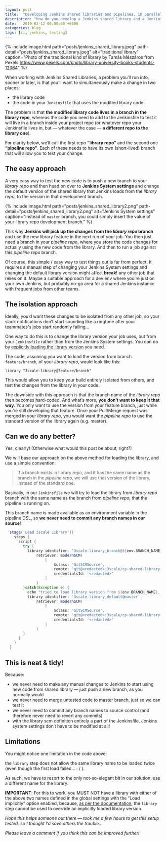 ```yaml
---
layout: post
title:  "Developing Jenkins shared libraries and pipelines, in parallel"
description: "How do you develop a Jenkins shared library and a Jenkins pipeline using it, at the same time?"
date:   2019-02-12 00:00:00 +0300
categories: blog
tags: [ci, jenkins, testing]
---
```


{% include image.html path="posts/jenkins_shared_library.jpeg" path-detail="posts/jenkins_shared_library.jpeg" alt="traditional library" caption="Photo of the traditional kind of library by Tamás Mészáros from Pexels https://www.pexels.com/photo/library-university-books-students-12064" %}

When working with Jenkins Shared Libraries, a problem you’ll run into, sooner or later, is 
that you’ll want to simultaneously make a change in two places:

* the library code
* the code in your `Jenkinsfile` that uses the modified library code

The problem is that **the modified library code lives in a branch in the library repo**, whereas 
the code you need to add to the Jenkinsfile to test it will live in a branch inside your 
project repo (or whatever repo your Jenkinsfile lives in, but — whatever the case — **a 
different repo to the library one**).

For clarity below, we’ll call the first repo **“library repo”** and the second one **“pipeline repo”**. 
Each of these needs to have its own (short-lived) branch that will allow you to test your change.

## The easy approach

A very easy way to test the new code is to push a new branch to your _library repo_ and then 
head on over to **Jenkins System settings** and change the default version of the shared library 
that Jenkins loads from the _library repo_, to the version in that development branch.

{% include image.html path="posts/jenkins_shared_library2.png" path-detail="posts/jenkins_shared_library2.png" alt="Jenkins System settings" caption="Instead of `master` branch, you could simply insert the value of your library repo development branch." %}

This way **Jenkins will pick up the changes from the _library repo_ branch** and use the new library feature 
in the next run of your job. You then just need a branch in your _pipeline repo_, where you 
store the code changes for actually using the new code from the library. And then to run a job 
against this _pipeline repo_ branch.

Of course, this simple / easy way to test things out is far from perfect. It requires a manual 
step of changing your Jenkins System settings and changing the default library version might 
a̵f̵f̵e̵c̵t **break!** any other job that relies on it. Maybe a suitable approach for a dev env where 
you’re just on your own Jenkins, but probably no-go area for a shared Jenkins instance with 
frequent jobs from other teams.

## The isolation approach

Ideally, you’d want these changes to be isolated from any other job, so your slack 
notifications don’t start sounding like a ringtone after your teammates's jobs start 
randomly failing...

One way to do this is to change the library version your job uses, but from your 
`Jenkinsfile` rather than from the Jenkins System settings. You can do by [explicitly 
loading the library version](https://jenkins.io/doc/book/pipeline/shared-libraries/#using-libraries) 
you need.

The code, assuming you want to load the version from branch `feature/branch`, of your _library 
repo_, would look like this:

`library "3scale-library@feature/branch"`

This would allow you to keep your build entirely isolated from others, and test the changes 
from the library in your code.

The downside with this approach is that the branch name of the _library repo_ then becomes 
hard-coded. And what’s more, **you don’t want to keep it that way**. You only want to use the 
version from your feature branch, just while you’re still developing that feature. Once your 
Pull/Merge request was merged in your _library repo_, you would want the _pipeline repo_ to use 
the standard version of the library again (e.g. master).

## Can we do any better?

Yes, clearly! (Otherwise what would this post be about, right?)

We will base our approach on the above method for loading the library, and use a simple 
convention:

> If a branch exists in library repo, and it has the same name as the branch in the 
_pipeline repo_, we will use that version of the library, instead of the standard one.

Basically, in our `Jenkinsfile` we will try to load the library from _library repo_ branch 
with the same name as the branch from _pipeline repo_, that the pipeline is running on.

This branch name is made available as an environment variable in the pipeline DSL, so **we
never need to commit any branch names in our source**!

```groovy
  stage('Load 3scale Library'){
    steps {
      script {
        try {
          library identifier: "3scale-library_branch@${env.BRANCH_NAME}",
              retriever: modernSCM(
                  [
                      $class: 'GitSCMSource',
                      remote: 'git@<redacted>:3scale/cp-shared-library.git',
                      credentialsId: '<redacted>'
                  ]
              )
        }catch(Exception e) {
          echo "tried to load library version from ${env.BRANCH_NAME}, but branch does not appear to exist in library repo. Continuing with default version."
          library identifier: '3scale-library_default@master',
              retriever: modernSCM(
                  [
                      $class: 'GitSCMSource',
                      remote: 'git@<redacted>:3scale/cp-shared-library.git',
                      credentialsId: '<redacted>'
                  ]
              )
        }
      }
    }
  }
```
    
## This is neat & tidy!

Because:

* we never need to make any manual changes to Jenkins to start using new code from shared library — just push a new branch, as you normally would
* we never need to merge untested code to master branch, just so we can test it
* we never need to commit any branch names to source control (and therefore never need to revert any commits)
* with the library scm definition entirely a part of the Jenkinsfile, Jenkins system settings don’t have to be modified at all!

## Limitations

You might notice one limitation in the code above:

the `library` step does not allow the same library name to be loaded twice 
(even though the first load failed… : / ).

As such, we have to resort to the only not-so-elegant bit in our solution: use a different 
name for the library.

**IMPORTANT**: For this to work, you MUST NOT have a library with either of the above two 
names defined in the global settings with the “Load implicitly” option enabled, because, 
[as per the documentation](https://jenkins.io/doc/book/pipeline/shared-libraries/#library-versions), 
the `library` step cannot be used to override an implicitly loaded library version.

_Hope this helps someone out there — took me a few hours to get this setup tested, so I thought I’d save others the trouble…_

_Please leave a comment if you think this can be improved further!_
